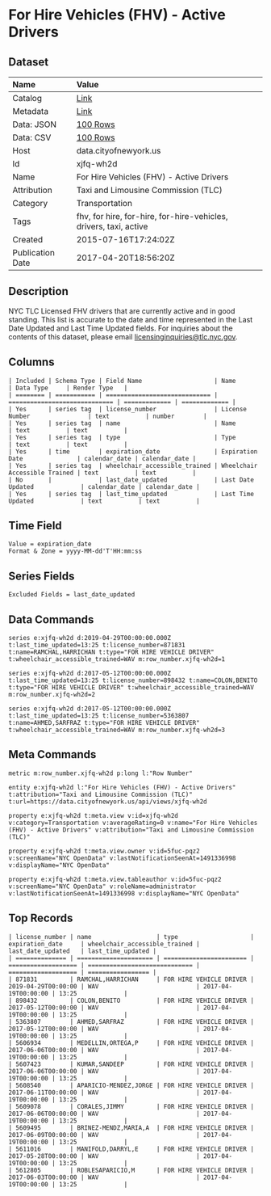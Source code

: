# For Hire Vehicles (FHV) - Active Drivers

## Dataset

| Name | Value |
| :--- | :---- |
| Catalog | [Link](https://catalog.data.gov/dataset/for-hire-vehicles-fhv-active-drivers) |
| Metadata | [Link](https://data.cityofnewyork.us/api/views/xjfq-wh2d) |
| Data: JSON | [100 Rows](https://data.cityofnewyork.us/api/views/xjfq-wh2d/rows.json?max_rows=100) |
| Data: CSV | [100 Rows](https://data.cityofnewyork.us/api/views/xjfq-wh2d/rows.csv?max_rows=100) |
| Host | data.cityofnewyork.us |
| Id | xjfq-wh2d |
| Name | For Hire Vehicles (FHV) - Active Drivers |
| Attribution | Taxi and Limousine Commission (TLC) |
| Category | Transportation |
| Tags | fhv, for hire, for-hire, for-hire-vehicles, drivers, taxi, active |
| Created | 2015-07-16T17:24:02Z |
| Publication Date | 2017-04-20T18:56:20Z |

## Description

NYC TLC Licensed FHV drivers that are currently active and in good standing. This list is accurate to the date and time represented in the Last Date Updated and Last Time Updated fields. For inquiries about the contents of this dataset, please email licensinginquiries@tlc.nyc.gov.

## Columns

```ls
| Included | Schema Type | Field Name                    | Name                          | Data Type     | Render Type   |
| ======== | =========== | ============================= | ============================= | ============= | ============= |
| Yes      | series tag  | license_number                | License Number                | text          | number        |
| Yes      | series tag  | name                          | Name                          | text          | text          |
| Yes      | series tag  | type                          | Type                          | text          | text          |
| Yes      | time        | expiration_date               | Expiration Date               | calendar_date | calendar_date |
| Yes      | series tag  | wheelchair_accessible_trained | Wheelchair Accessible Trained | text          | text          |
| No       |             | last_date_updated             | Last Date Updated             | calendar_date | calendar_date |
| Yes      | series tag  | last_time_updated             | Last Time Updated             | text          | text          |
```

## Time Field

```ls
Value = expiration_date
Format & Zone = yyyy-MM-dd'T'HH:mm:ss
```

## Series Fields

```ls
Excluded Fields = last_date_updated
```

## Data Commands

```ls
series e:xjfq-wh2d d:2019-04-29T00:00:00.000Z t:last_time_updated=13:25 t:license_number=871831 t:name=RAMCHAL,HARRICHAN t:type="FOR HIRE VEHICLE DRIVER" t:wheelchair_accessible_trained=WAV m:row_number.xjfq-wh2d=1

series e:xjfq-wh2d d:2017-05-12T00:00:00.000Z t:last_time_updated=13:25 t:license_number=898432 t:name=COLON,BENITO t:type="FOR HIRE VEHICLE DRIVER" t:wheelchair_accessible_trained=WAV m:row_number.xjfq-wh2d=2

series e:xjfq-wh2d d:2017-05-12T00:00:00.000Z t:last_time_updated=13:25 t:license_number=5363807 t:name=AHMED,SARFRAZ t:type="FOR HIRE VEHICLE DRIVER" t:wheelchair_accessible_trained=WAV m:row_number.xjfq-wh2d=3
```

## Meta Commands

```ls
metric m:row_number.xjfq-wh2d p:long l:"Row Number"

entity e:xjfq-wh2d l:"For Hire Vehicles (FHV) - Active Drivers" t:attribution="Taxi and Limousine Commission (TLC)" t:url=https://data.cityofnewyork.us/api/views/xjfq-wh2d

property e:xjfq-wh2d t:meta.view v:id=xjfq-wh2d v:category=Transportation v:averageRating=0 v:name="For Hire Vehicles (FHV) - Active Drivers" v:attribution="Taxi and Limousine Commission (TLC)"

property e:xjfq-wh2d t:meta.view.owner v:id=5fuc-pqz2 v:screenName="NYC OpenData" v:lastNotificationSeenAt=1491336998 v:displayName="NYC OpenData"

property e:xjfq-wh2d t:meta.view.tableauthor v:id=5fuc-pqz2 v:screenName="NYC OpenData" v:roleName=administrator v:lastNotificationSeenAt=1491336998 v:displayName="NYC OpenData"
```

## Top Records

```ls
| license_number | name                  | type                    | expiration_date     | wheelchair_accessible_trained | last_date_updated   | last_time_updated | 
| ============== | ===================== | ======================= | =================== | ============================= | =================== | ================= | 
| 871831         | RAMCHAL,HARRICHAN     | FOR HIRE VEHICLE DRIVER | 2019-04-29T00:00:00 | WAV                           | 2017-04-19T00:00:00 | 13:25             | 
| 898432         | COLON,BENITO          | FOR HIRE VEHICLE DRIVER | 2017-05-12T00:00:00 | WAV                           | 2017-04-19T00:00:00 | 13:25             | 
| 5363807        | AHMED,SARFRAZ         | FOR HIRE VEHICLE DRIVER | 2017-05-12T00:00:00 | WAV                           | 2017-04-19T00:00:00 | 13:25             | 
| 5606934        | MEDELLIN,ORTEGA,P     | FOR HIRE VEHICLE DRIVER | 2017-06-06T00:00:00 | WAV                           | 2017-04-19T00:00:00 | 13:25             | 
| 5607423        | KUMAR,SANDEEP         | FOR HIRE VEHICLE DRIVER | 2017-06-06T00:00:00 | WAV                           | 2017-04-19T00:00:00 | 13:25             | 
| 5608540        | APARICIO-MENDEZ,JORGE | FOR HIRE VEHICLE DRIVER | 2017-06-11T00:00:00 | WAV                           | 2017-04-19T00:00:00 | 13:25             | 
| 5609078        | CORALES,JIMMY         | FOR HIRE VEHICLE DRIVER | 2017-06-06T00:00:00 | WAV                           | 2017-04-19T00:00:00 | 13:25             | 
| 5609495        | BRINEZ-MENDZ,MARIA,A  | FOR HIRE VEHICLE DRIVER | 2017-06-09T00:00:00 | WAV                           | 2017-04-19T00:00:00 | 13:25             | 
| 5611016        | MANIFOLD,DARRYL,E     | FOR HIRE VEHICLE DRIVER | 2017-05-28T00:00:00 | WAV                           | 2017-04-19T00:00:00 | 13:25             | 
| 5612805        | ROBLESAPARICIO,M      | FOR HIRE VEHICLE DRIVER | 2017-06-03T00:00:00 | WAV                           | 2017-04-19T00:00:00 | 13:25             | 
```